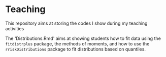 # Teaching
This repository aims at storing the codes I show during my teaching activities

The 'Distributions.Rmd' aims at showing students how to fit data using the `fitdistrplus` package, the methods of moments, and how to use the `rriskDistributions` package to fit distributions based on quantiles.
